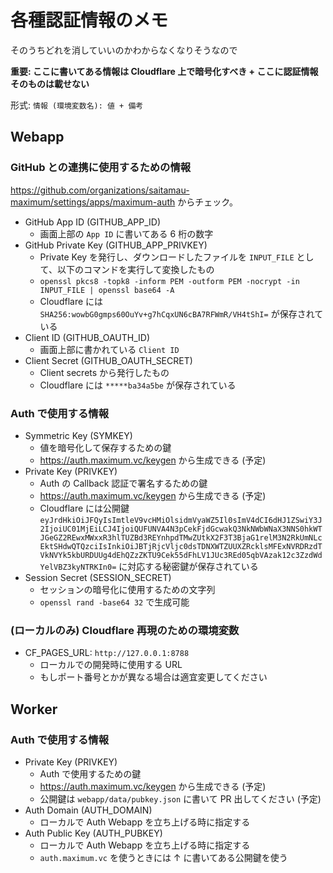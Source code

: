 # 各種認証情報のメモ

そのうちどれを消していいのかわからなくなりそうなので

**重要: ここに書いてある情報は Cloudflare 上で暗号化すべき + ここに認証情報そのものは載せない**

形式: `情報 (環境変数名): 値 + 備考`

## Webapp

### GitHub との連携に使用するための情報

<https://github.com/organizations/saitamau-maximum/settings/apps/maximum-auth> からチェック。

- GitHub App ID (GITHUB_APP_ID)
  - 画面上部の `App ID` に書いてある 6 桁の数字
- GitHub Private Key (GITHUB_APP_PRIVKEY)
  - Private Key を発行し、ダウンロードしたファイルを `INPUT_FILE` として、以下のコマンドを実行して変換したもの
  - `openssl pkcs8 -topk8 -inform PEM -outform PEM -nocrypt -in INPUT_FILE | openssl base64 -A`
  - Cloudflare には `SHA256:wowbG0gmps60OuYv+g7hCqxUN6cBA7RFWmR/VH4tShI=` が保存されている
- Client ID (GITHUB_OAUTH_ID)
  - 画面上部に書かれている `Client ID`
- Client Secret (GITHUB_OAUTH_SECRET)
  - Client secrets から発行したもの
  - Cloudflare には `*****ba34a5be` が保存されている

### Auth で使用する情報

- Symmetric Key (SYMKEY)
  - 値を暗号化して保存するための鍵
  - <https://auth.maximum.vc/keygen> から生成できる (予定)
- Private Key (PRIVKEY)
  - Auth の Callback 認証で署名するための鍵
  - <https://auth.maximum.vc/keygen> から生成できる (予定)
  - Cloudflare には公開鍵 `eyJrdHkiOiJFQyIsImtleV9vcHMiOlsidmVyaWZ5Il0sImV4dCI6dHJ1ZSwiY3J2IjoiUC01MjEiLCJ4IjoiQUFUNVA4N3pCekFjdGcwakQ3NkNWbWNaX3NNS0hkWTJGeGZ2REwxMWxxR3hlTUZBd3REYnhpdTMwZUtkX2F3T3BjaG1relM3N2RkUmNLcEktSHdwQTQzciIsInkiOiJBTjRjcVljc0dsTDNXWTZUUXZRcklsMFExNVRDRzdTVkNVYk5kbURDUUg4dEhQZzZKTU9Cek55dFhLV1JUc3REd05qbVAzak12c3ZzdWdYelVBZ3kyNTRKIn0=` に対応する秘密鍵が保存されている
- Session Secret (SESSION_SECRET)
  - セッションの暗号化に使用するための文字列
  - `openssl rand -base64 32` で生成可能

### (ローカルのみ) Cloudflare 再現のための環境変数

- CF_PAGES_URL: `http://127.0.0.1:8788`
  - ローカルでの開発時に使用する URL
  - もしポート番号とかが異なる場合は適宜変更してください

## Worker

### Auth で使用する情報

- Private Key (PRIVKEY)
  - Auth で使用するための鍵
  - <https://auth.maximum.vc/keygen> から生成できる (予定)
  - 公開鍵は `webapp/data/pubkey.json` に書いて PR 出してください (予定)
- Auth Domain (AUTH_DOMAIN)
  - ローカルで Auth Webapp を立ち上げる時に指定する
- Auth Public Key (AUTH_PUBKEY)
  - ローカルで Auth Webapp を立ち上げる時に指定する
  - `auth.maximum.vc` を使うときには ↑ に書いてある公開鍵を使う
